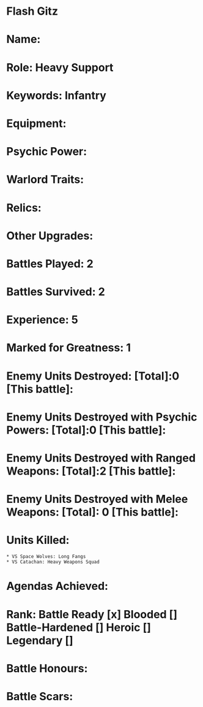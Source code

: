 # Flash Gitz

# Name: 
# Role: Heavy Support
# Keywords: Infantry
# Equipment:
# Psychic Power:
# Warlord Traits:
# Relics:
# Other Upgrades:

# Battles Played: 2
# Battles Survived: 2
# Experience: 5
# Marked for Greatness: 1
# Enemy Units Destroyed: [Total]:0  [This battle]:
# Enemy Units Destroyed with Psychic Powers: [Total]:0  [This battle]:
# Enemy Units Destroyed with Ranged Weapons: [Total]:2  [This battle]:
# Enemy Units Destroyed with Melee Weapons: [Total]: 0 [This battle]:
# Units Killed: 
    * VS Space Wolves: Long Fangs
    * VS Catachan: Heavy Weapons Squad
# Agendas Achieved:


# Rank: Battle Ready [x] Blooded [] Battle-Hardened [] Heroic [] Legendary []

# Battle Honours: 
# Battle Scars: